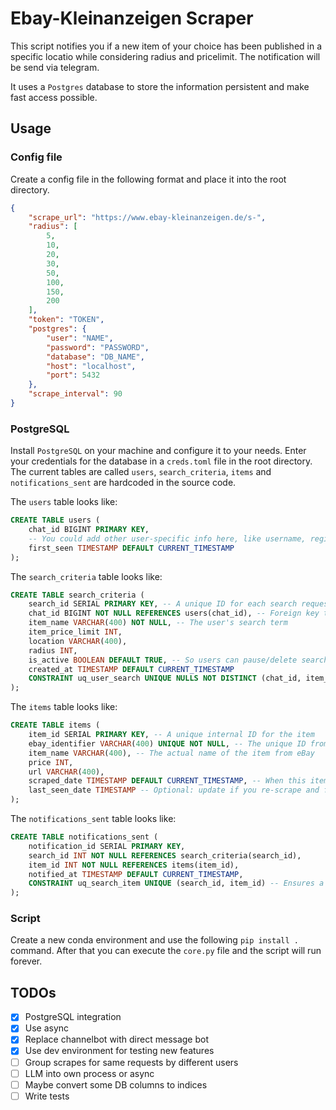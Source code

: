# Ebay-Kleinanzeigen Scraper

This script notifies you if a new item of your choice has been published in a specific locatio while considering radius and pricelimit.
The notification will be send via telegram.

It uses a `Postgres` database to store the information persistent and make fast access possible.

## Usage

### Config file
Create a config file in the following format and place it into the root directory.
```JSON
{
    "scrape_url": "https://www.ebay-kleinanzeigen.de/s-",
    "radius": [
        5,
        10,
        20,
        30,
        50,
        100,
        150,
        200
    ],
    "token": "TOKEN",
    "postgres": {
        "user": "NAME",
        "password": "PASSWORD",
        "database": "DB_NAME",
        "host": "localhost",
        "port": 5432
    },
    "scrape_interval": 90
}
```

### PostgreSQL

Install `PostgreSQL` on your machine and configure it to your needs.
Enter your credentials for the database in a `creds.toml` file in the root directory. The current tables are called `users`, `search_criteria`, `items` and `notifications_sent` are hardcoded in the source code.

The `users` table looks like:

```SQL
CREATE TABLE users (
    chat_id BIGINT PRIMARY KEY,
    -- You could add other user-specific info here, like username, registration_date, etc.
    first_seen TIMESTAMP DEFAULT CURRENT_TIMESTAMP
);
```

The `search_criteria` table looks like:

```SQL
CREATE TABLE search_criteria (
    search_id SERIAL PRIMARY KEY, -- A unique ID for each search request
    chat_id BIGINT NOT NULL REFERENCES users(chat_id), -- Foreign key to users table
    item_name VARCHAR(400) NOT NULL, -- The user's search term
    item_price_limit INT,
    location VARCHAR(400),
    radius INT,
    is_active BOOLEAN DEFAULT TRUE, -- So users can pause/delete searches
    created_at TIMESTAMP DEFAULT CURRENT_TIMESTAMP
    CONSTRAINT uq_user_search UNIQUE NULLS NOT DISTINCT (chat_id, item_name, item_price_limit, location, radius)
);
```

The `items` table looks like:
```SQL
CREATE TABLE items (
    item_id SERIAL PRIMARY KEY, -- A unique internal ID for the item
    ebay_identifier VARCHAR(400) UNIQUE NOT NULL, -- The unique ID from eBay
    item_name VARCHAR(400), -- The actual name of the item from eBay
    price INT,
    url VARCHAR(400),
    scraped_date TIMESTAMP DEFAULT CURRENT_TIMESTAMP, -- When this item was first scraped
    last_seen_date TIMESTAMP -- Optional: update if you re-scrape and find it again
);
```

The `notifications_sent` table looks like:
```SQL
CREATE TABLE notifications_sent (
    notification_id SERIAL PRIMARY KEY,
    search_id INT NOT NULL REFERENCES search_criteria(search_id),
    item_id INT NOT NULL REFERENCES items(item_id),
    notified_at TIMESTAMP DEFAULT CURRENT_TIMESTAMP,
    CONSTRAINT uq_search_item UNIQUE (search_id, item_id) -- Ensures a user is notified only once per item for a specific search
);
```

### Script

Create a new conda environment and use the following `pip install .` command. After that you can execute the `core.py` file and the script will run forever.

## TODOs

* [x] PostgreSQL integration
* [x] Use async
* [x] Replace channelbot with direct message bot
* [x] Use dev environment for testing new features
* [ ] Group scrapes for same requests by different users
* [ ] LLM into own process or async 
* [ ] Maybe convert some DB columns to indices
* [ ] Write tests
